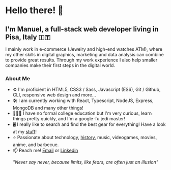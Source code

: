 # Hello there! 👋
## I'm Manuel, a full-stack web developer living in Pisa, Italy 🇮🇹

I mainly work in e-commerce (Jewelry and high-end watches ATM), where my other skills in digital graphics, marketing and data analysis can combine to provide great results. Through my work experience I also help smaller companies make their first steps in the digital world.

### About Me
- ⚙️ I'm proficient in HTML5, CSS3 / Sass, Javascript (ES6), Git / Github, CLI, responsive web design and more...
- 🛠️ I am currently working with React, Typescript, NodeJS, Express, MongoDB and many other things!
- 👨🏻‍💻 I have no formal college education but I'm very curious, learn things pretty quickly, and I'm a google-fu jedi master!
- 🖥 I really like to search and find the best gear for everything! Have a look at my [stuff](https://github.com/viralk/uses)!
- ⭐️ Passionate about technology, [history](https://history.stackexchange.com/users/38501/viralk), music, videogames, movies, anime, and barbecue.
- 📫 Reach me! [Email](mailto:manuel.coiai@gmail.com) or [Linkedin](https://www.linkedin.com/in/manuelcoiai/)

<p align="center">
  <i>"Never say never, because limits, like fears, are often just an illusion"</i>
</p>
